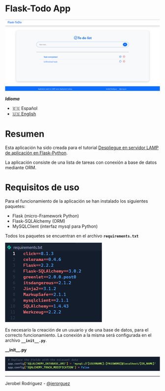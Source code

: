 # Flask-Todo App

![Banner](../.media/flask-todo.png)

***Idioma***
* 🇪🇸 Español
* [🇺🇸 English](https://github.com/jerorguez/flask-lamp-deployment/tree/main/flask-todo)

# Resumen
Esta aplicación ha sido creada para el tutorial [Despliegue en servidor LAMP de aplicación en Flask-Python](https://github.com/jerorguez/flask-lamp-deployment). 

La aplicación consiste de una lista de tareas con conexión a base de datos mediante ORM.

# Requisitos de uso
Para el funcionamiento de la aplicación se han instalado los siguientes paquetes:
* Flask (micro-Framework Python)
* Flask-SQLAlchemy (ORM)
* MySQLClient (interfaz mysql para Python)

Todos los paquetes se encuentran en el archivo **`requirements.txt`**

![Requirements](../.media/requirements.png)

Es necesario la creación de un usuario y de una base de datos, para el correcto funcionamiento. La conexión a la misma será configurada en el archivo **`__init__.py`**.

**\_\_init\_\_.py**

![ORM configuration](../.media/orm-config.png)

---
Jerobel Rodriguez - [@jerorguez](https://github.com/jerorguez)
